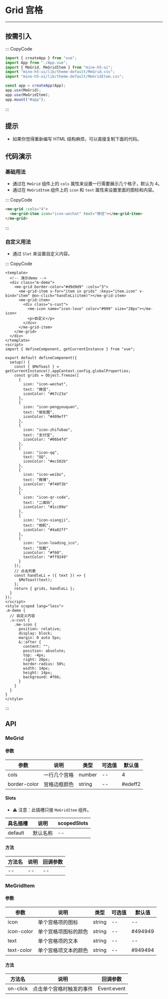 # Grid 宫格

---

## 按需引入

::: CopyCode

```JavaScript
import { createApp } from "vue";
import App from "./App.vue";
import { MeGrid, MeGridItem } from "mine-h5-ui";
import "mine-h5-ui/lib/theme-default/MeGrid.css";
import "mine-h5-ui/lib/theme-default/MeGridItem.css";

const app = createApp(App);
app.use(MeGrid);
app.use(MeGridItem);
app.mount("#app");
```

:::

## 提示

- 如果你觉得重新编写 HTML 结构麻烦，可以直接复制下面的代码。

## 代码演示

### 基础用法

- 通过在 `MeGrid` 组件上的 `cols` 属性来设置一行需要展示几个格子，默认为 4。
- 通过在 `MeGridItem` 组件上的 `icon` 和 `text` 属性来设置里面的图标和内容。

::: CopyCode

```HTML
<me-grid :cols="4">
  <me-grid-item icon="icon-wechat" text="微信"></me-grid-item>
</me-grid>
```

:::

### 自定义用法

- 通过 `Slot` 来设置自定义内容。

::: CopyCode

```Vue
<template>
  <!-- 演示demo -->
  <div class="m-demo">
    <me-grid border-color="#d9d9d9" :cols="3">
      <me-grid-item v-for="item in grids" :keys="item.icon" v-bind="item" @on-click="handleLi(item)"></me-grid-item>
      <me-grid-item>
        <div class="u-cust">
          <me-icon name="icon-love" color="#999" size="28px"></me-icon>
          <p>自定义</p>
        </div>
      </me-grid-item>
    </me-grid>
  </div>
</template>
<script>
import { defineComponent, getCurrentInstance } from "vue";

export default defineComponent({
  setup() {
    const { $MeToast } = getCurrentInstance().appContext.config.globalProperties;
    const grids = Object.freeze([
      {
        icon: "icon-wechat",
        text: "微信",
        iconColor: "#67c23a"
      },
      {
        icon: "icon-pengyouquan",
        text: "朋友圈",
        iconColor: "#409eff"
      },
      {
        icon: "icon-zhifubao",
        text: "支付宝",
        iconColor: "#06b4fd"
      },
      {
        icon: "icon-qq",
        text: "QQ",
        iconColor: "#ec502b"
      },
      {
        icon: "icon-weibo",
        text: "微博",
        iconColor: "#f40f3b"
      },
      {
        icon: "icon-qr-code",
        text: "二维码",
        iconColor: "#1cc09e"
      },
      {
        icon: "icon-xiangji",
        text: "相机",
        iconColor: "#4a82ff"
      },
      {
        icon: "icon-loading_ico",
        text: "加载",
        iconColor: "#f60",
        textColor: "#ff9249"
      }
    ]);
    // 点击列表
    const handleLi = ({ text }) => {
      $MeToast(text);
    };
    return { grids, handleLi };
  }
});
</script>
<style scoped lang="less">
.m-demo {
  // 自定义内容
  .u-cust {
    .me-icon {
      position: relative;
      display: block;
      margin: 0 auto 5px;
      &::after {
        content: "";
        position: absolute;
        top: -4px;
        right: 20px;
        border-radius: 50%;
        width: 14px;
        height: 14px;
        background: #f66;
      }
    }
  }
}
</style>

```

:::

## API

### MeGrid

#### 参数

| 参数         | 说明         | 类型   | 可选值 | 默认值  |
|--------------|--------------|--------|--------|---------|
| cols         | 一行几个宫格 | number | --     | 4       |
| border-color | 宫格边框颜色 | string | --     | #edeff2 |

#### Slots

- ⚠ 注意：此插槽只接 `MeGridItem` 组件。

| 具名插槽 | 说明     | scopedSlots |
|----------|----------|-------------|
| default  | 默认名称 | --          |

#### 方法

| 方法名 | 说明 | 回调参数 |
|--------|------|----------|
| --     | --   | --       |

### MeGridItem

#### 参数

| 参数       | 说明                 | 类型   | 可选值 | 默认值  |
|------------|----------------------|--------|--------|---------|
| icon       | 单个宫格项的图标     | string | --     | --      |
| icon-color | 单个宫格项图标的颜色 | string | --     | #494949 |
| text       | 单个宫格项的文本     | string | --     | --      |
| text-color | 单个宫格项文本的颜色 | string | --     | #949494 |

#### 方法

| 方法名   | 说明                     | 回调参数    |
|----------|--------------------------|-------------|
| on-click | 点击单个宫格时触发的事件 | Event:event |
